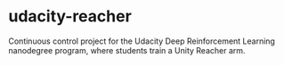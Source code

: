 # udacity-reacher
Continuous control project for the Udacity Deep Reinforcement Learning nanodegree program, where students train a Unity Reacher arm.
